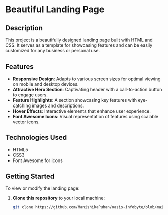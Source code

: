 # Beautiful Landing Page

## Description
This project is a beautifully designed landing page built with HTML and CSS. It serves as a template for showcasing features and can be easily customized for any business or personal use.

## Features
- **Responsive Design**: Adapts to various screen sizes for optimal viewing on mobile and desktop devices.
- **Attractive Hero Section**: Captivating header with a call-to-action button to engage users.
- **Feature Highlights**: A section showcasing key features with eye-catching images and descriptions.
- **Hover Effects**: Interactive elements that enhance user experience.
- **Font Awesome Icons**: Visual representation of features using scalable vector icons.

## Technologies Used
- HTML5
- CSS3
- Font Awesome for icons

## Getting Started
To view or modify the landing page:

1. **Clone this repository** to your local machine:
   ```bash
   git clone https://github.com/ManishikaPuhan/oasis-infobyte/blob/main/README.md
